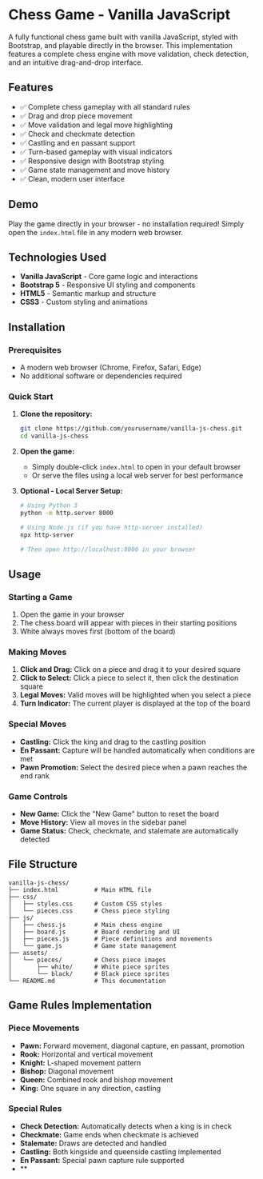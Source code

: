 # Chess Game - Vanilla JavaScript

A fully functional chess game built with vanilla JavaScript, styled with Bootstrap, and playable directly in the browser. This implementation features a complete chess engine with move validation, check detection, and an intuitive drag-and-drop interface.

## Features

- ✅ Complete chess gameplay with all standard rules
- ✅ Drag and drop piece movement
- ✅ Move validation and legal move highlighting
- ✅ Check and checkmate detection
- ✅ Castling and en passant support
- ✅ Turn-based gameplay with visual indicators
- ✅ Responsive design with Bootstrap styling
- ✅ Game state management and move history
- ✅ Clean, modern user interface

## Demo

Play the game directly in your browser - no installation required! Simply open the `index.html` file in any modern web browser.

## Technologies Used

- **Vanilla JavaScript** - Core game logic and interactions
- **Bootstrap 5** - Responsive UI styling and components
- **HTML5** - Semantic markup and structure
- **CSS3** - Custom styling and animations

## Installation

### Prerequisites

- A modern web browser (Chrome, Firefox, Safari, Edge)
- No additional software or dependencies required

### Quick Start

1. **Clone the repository:**
   ```bash
   git clone https://github.com/yourusername/vanilla-js-chess.git
   cd vanilla-js-chess
   ```

2. **Open the game:**
   - Simply double-click `index.html` to open in your default browser
   - Or serve the files using a local web server for best performance

3. **Optional - Local Server Setup:**
   ```bash
   # Using Python 3
   python -m http.server 8000
   
   # Using Node.js (if you have http-server installed)
   npx http-server
   
   # Then open http://localhost:8000 in your browser
   ```

## Usage

### Starting a Game

1. Open the game in your browser
2. The chess board will appear with pieces in their starting positions
3. White always moves first (bottom of the board)

### Making Moves

1. **Click and Drag:** Click on a piece and drag it to your desired square
2. **Click to Select:** Click a piece to select it, then click the destination square
3. **Legal Moves:** Valid moves will be highlighted when you select a piece
4. **Turn Indicator:** The current player is displayed at the top of the board

### Special Moves

- **Castling:** Click the king and drag to the castling position
- **En Passant:** Capture will be handled automatically when conditions are met
- **Pawn Promotion:** Select the desired piece when a pawn reaches the end rank

### Game Controls

- **New Game:** Click the "New Game" button to reset the board
- **Move History:** View all moves in the sidebar panel
- **Game Status:** Check, checkmate, and stalemate are automatically detected

## File Structure

```
vanilla-js-chess/
├── index.html          # Main HTML file
├── css/
│   ├── styles.css      # Custom CSS styles
│   └── pieces.css      # Chess piece styling
├── js/
│   ├── chess.js        # Main chess engine
│   ├── board.js        # Board rendering and UI
│   ├── pieces.js       # Piece definitions and movements
│   └── game.js         # Game state management
├── assets/
│   └── pieces/         # Chess piece images
│       ├── white/      # White piece sprites
│       └── black/      # Black piece sprites
└── README.md           # This documentation
```

## Game Rules Implementation

### Piece Movements

- **Pawn:** Forward movement, diagonal capture, en passant, promotion
- **Rook:** Horizontal and vertical movement
- **Knight:** L-shaped movement pattern
- **Bishop:** Diagonal movement
- **Queen:** Combined rook and bishop movement
- **King:** One square in any direction, castling

### Special Rules

- **Check Detection:** Automatically detects when a king is in check
- **Checkmate:** Game ends when checkmate is achieved
- **Stalemate:** Draws are detected and handled
- **Castling:** Both kingside and queenside castling implemented
- **En Passant:** Special pawn capture rule supported
- **